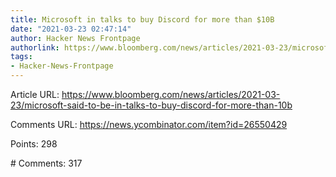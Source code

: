 ```yaml
---
title: Microsoft in talks to buy Discord for more than $10B
date: "2021-03-23 02:47:14"
author: Hacker News Frontpage
authorlink: https://www.bloomberg.com/news/articles/2021-03-23/microsoft-said-to-be-in-talks-to-buy-discord-for-more-than-10b
tags:
- Hacker-News-Frontpage
---
```


<p>Article URL: <a href="https://www.bloomberg.com/news/articles/2021-03-23/microsoft-said-to-be-in-talks-to-buy-discord-for-more-than-10b">https://www.bloomberg.com/news/articles/2021-03-23/microsoft-said-to-be-in-talks-to-buy-discord-for-more-than-10b</a></p>
<p>Comments URL: <a href="https://news.ycombinator.com/item?id=26550429">https://news.ycombinator.com/item?id=26550429</a></p>
<p>Points: 298</p>
<p># Comments: 317</p>
